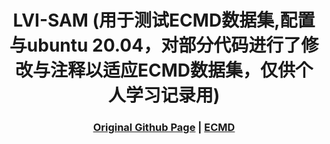 [comment]: <> (# LVI-SAM)

 <h1 align="center"> LVI-SAM (用于测试ECMD数据集,配置与ubuntu 20.04，对部分代码进行了修改与注释以适应ECMD数据集，仅供个人学习记录用)
  </h1>


[comment]: <> (  <h2 align="center">PAPER</h2>)
  <h3 align="center">
  <a href="https://github.com/TixiaoShan/LVI-SAM">Original Github Page</a>
 |  <a href="https://arclab-hku.github.io/ecmd/">ECMD</a>
  </h3>
  <div align="center"></div>
